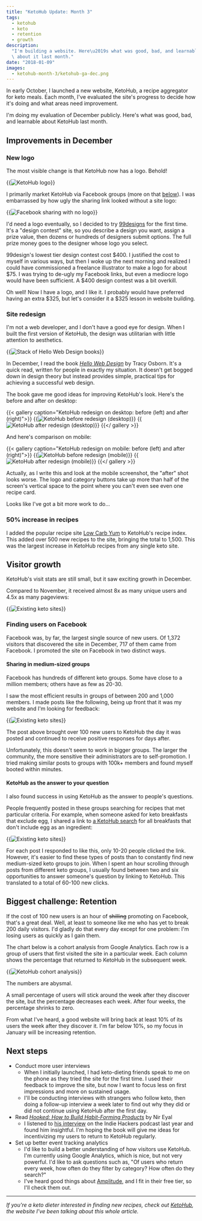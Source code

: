 ```yaml
---
title: "KetoHub Update: Month 3"
tags:
  - ketohub
  - keto
  - retention
  - growth
description:
  "I'm building a website. Here\u2019s what was good, bad, and learnable\
  \ about it last month."
date: "2018-01-09"
images:
  - ketohub-month-3/ketohub-ga-dec.png
---
```


In early October, I launched a new website, KetoHub, a recipe aggregator for keto meals. Each month, I've evaluated the site's progress to decide how it's doing and what areas need improvement.

I'm doing my evaluation of December publicly. Here's what was good, bad, and learnable about KetoHub last month.

## Improvements in December

### New logo

The most visible change is that KetoHub now has a logo. Behold!

{{<img src="ketohub-logo.png" alt="KetoHub logo" caption="KetoHub logo" max-width="400px">}}

I primarily market KetoHub via Facebook groups (more on that [below](#finding-users-on-facebook)). I was embarrassed by how ugly the sharing link looked without a site logo:

{{<img src="ugly-fb-links.png" alt="Facebook sharing with no logo" caption="Sharing KetoHub on Facebook with no site logo" max-width="493px">}}

I'd need a logo eventually, so I decided to try [99designs](https://ninetyninedesigns.7eer.net/c/1189252/185967/3172) for the first time. It's a "design contest" site, so you describe a design you want, assign a prize value, then dozens or hundreds of designers submit options. The full prize money goes to the designer whose logo you select.

99design's lowest tier design contest cost $400. I justified the cost to myself in various ways, but then I woke up the next morning and realized I could have commissioned a freelance illustrator to make a logo for about $75. I was trying to de-ugly my Facebook links, but even a mediocre logo would have been sufficient. A $400 design contest was a bit overkill.

Oh well! Now I have a logo, and I like it. I probably would have preferred having an extra $325, but let's consider it a $325 lesson in website building.

### Site redesign

I'm not a web developer, and I don't have a good eye for design. When I built the first version of KetoHub, the design was utilitarian with little attention to aesthetics.

{{<img src="hwd-books.jpg" alt="Stack of Hello Web Design books" max-width="300px" linkUrl="https://smile.amazon.com/Hello-Web-Design-Tracy-Osborn/dp/0986365947/">}}

In December, I read the book [_Hello Web Design_](https://smile.amazon.com/Hello-Web-Design-Tracy-Osborn/dp/0986365947/) by Tracy Osborn. It's a quick read, written for people in exactly my situation. It doesn't get bogged down in design theory but instead provides simple, practical tips for achieving a successful web design.

The book gave me good ideas for improving KetoHub's look. Here's the before and after on desktop:

{{< gallery caption="KetoHub redesign on desktop: before (left) and after (right)">}}
{{<img src="ketohub-screenshot-before.png" alt="KetoHub before redesign (desktop)">}}
{{<img src="ketohub-screenshot-after.png" alt="KetoHub after redesign (desktop)">}}
{{</ gallery >}}

And here's comparison on mobile:

{{< gallery caption="KetoHub redesign on mobile: before (left) and after (right)">}}
{{<img src="ketohub-screenshot-mobile-before.png" alt="KetoHub before redesign (mobile)">}}
{{<img src="ketohub-screenshot-mobile-after.png" alt="KetoHub after redesign (mobile)">}}
{{</ gallery >}}

Actually, as I write this and look at the mobile screenshot, the "after" shot looks worse. The logo and category buttons take up more than half of the screen's vertical space to the point where you can't even see even one recipe card.

Looks like I've got a bit more work to do...

### 50% increase in recipes

I added the popular recipe site [Low Carb Yum](https://lowcarbyum.com/) to KetoHub's recipe index. This added over 500 new recipes to the site, bringing the total to 1,500. This was the largest increase in KetoHub recipes from any single keto site.

## Visitor growth

KetoHub's visit stats are still small, but it saw exciting growth in December.

Compared to November, it received almost 8x as many unique users and 4.5x as many pageviews:

{{<img src="ketohub-ga-dec.png" alt="Existing keto sites" max-width="700px">}}

### Finding users on Facebook

Facebook was, by far, the largest single source of new users. Of 1,372 visitors that discovered the site in December, 717 of them came from Facebook. I promoted the site on Facebook in two distinct ways.

#### Sharing in medium-sized groups

Facebook has hundreds of different keto groups. Some have close to a million members; others have as few as 20-30.

I saw the most efficient results in groups of between 200 and 1,000 members. I made posts like the following, being up front that it was my website and I'm looking for feedback:

{{<img src="ketohub-fb-response.png" alt="Existing keto sites" max-width="442px">}}

The post above brought over 100 new users to KetoHub the day it was posted and continued to receive positive responses for days after.

Unfortunately, this doesn't seem to work in bigger groups. The larger the community, the more sensitive their administrators are to self-promotion. I tried making similar posts to groups with 100k+ members and found myself booted within minutes.

#### KetoHub as the answer to your question

I also found success in using KetoHub as the answer to people's questions.

People frequently posted in these groups searching for recipes that met particular criteria. For example, when someone asked for keto breakfasts that exclude egg, I shared a link to [a KetoHub search](https://ketohub.io/?category=breakfast&q=-egg) for all breakfasts that don't include egg as an ingredient:

{{<img src="ketohub-fb-response2.png" alt="Existing keto sites" max-width="415px">}}

For each post I responded to like this, only 10-20 people clicked the link. However, it's easier to find these types of posts than to constantly find new medium-sized keto groups to join. When I spent an hour scrolling through posts from different keto groups, I usually found between two and six opportunities to answer someone's question by linking to KetoHub. This translated to a total of 60-100 new clicks.

## Biggest challenge: Retention

If the cost of 100 new users is an hour of ~~shilling~~ promoting on Facebook, that's a great deal. Well, at least to someone like me who has yet to break 200 daily visitors. I'd gladly do that every day except for one problem: I'm losing users as quickly as I gain them.

The chart below is a cohort analysis from Google Analytics. Each row is a group of users that first visited the site in a particular week. Each column shows the percentage that returned to KetoHub in the subsequent week.

{{<img src="cohort-analysis-dec.png" alt="KetoHub cohort analysis" max-width="700px">}}

The numbers are abysmal.

A small percentage of users will stick around the week after they discover the site, but the percentage decreases each week. After four weeks, the percentage shrinks to zero.

From what I've heard, a good website will bring back at least 10% of its users the week after they discover it. I'm far below 10%, so my focus in January will be increasing retention.

## Next steps

- Conduct more user interviews
  - When I initially launched, I had keto-dieting friends speak to me on the phone as they tried the site for the first time. I used their feedback to improve the site, but now I want to focus less on first impressions and more on sustained usage.
  - I'll be conducting interviews with strangers who follow keto, then doing a follow-up interview a week later to find out why they did or did not continue using KetoHub after the first day.
- Read [_Hooked: How to Build Habit-Forming Products_](https://smile.amazon.com/gp/product/1591847788/) by Nir Eyal
  - I listened to [his interview](https://www.indiehackers.com/podcast/023-nir-eyal-of-hooked) on the Indie Hackers podcast last year and found him insightful. I'm hoping the book will give me ideas for incentivizing my users to return to KetoHub regularly.
- Set up better event tracking analytics
  - I'd like to build a better understanding of how visitors use KetoHub. I'm currently using Google Analytics, which is nice, but not very powerful. I'd like to ask questions such as, "Of users who return every week, how often do they filter by category? How often do they search?"
  - I've heard good things about [Amplitude](https://amplitude.com/), and I fit in their free tier, so I'll check them out.

---

_If you're a keto dieter interested in finding new recipes, check out [KetoHub](https://ketohub.io), the website I've been talking about this whole article._
